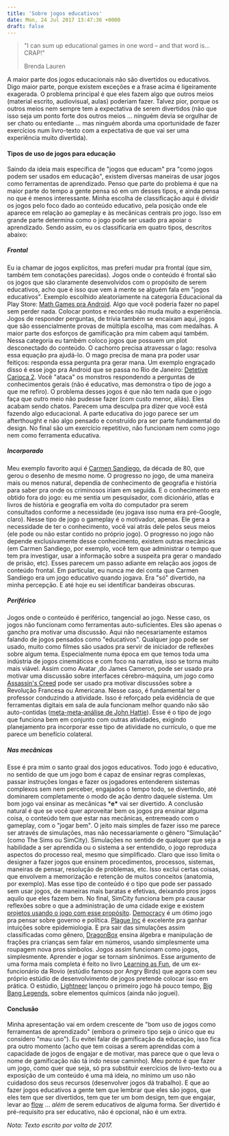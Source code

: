 ```yaml
---
title: 'Sobre jogos educativos'
date: Mon, 24 Jul 2017 13:47:36 +0000
draft: false
---
```


> "I can sum up educational games in one word – and that word is… CRAP!"
> 
> Brenda Lauren

A maior parte dos jogos educacionais não são divertidos ou educativos. Digo maior parte, porque existem exceções e a frase acima é ligeiramente exagerada. O problema principal é que eles fazem algo que outros meios (material escrito, audiovisual, aulas) poderiam fazer. Talvez pior, porque os outros meios nem sempre tem a expectativa de serem divertidos (não que isso seja um ponto forte dos outros meios ... ninguém devia se orgulhar de ser chato ou entediante ... mas ninguém aborda uma oportunidade de fazer exercícios num livro-texto com a expectativa de que vai ser uma experiência muito divertida).

#### Tipos de uso de jogos para educação

Saindo da ideia mais específica de "jogos que educam" pra "como jogos podem ser usados em educação", existem diversas maneiras de usar jogos como ferramentas de aprendizado. Penso que parte do problema é que na maior parte do tempo a gente pensa só em um desses tipos, e ainda pensa no que é menos interessante. Minha escolha de classificação aqui é dividir os jogos pelo foco dado ao conteúdo educativo, pela posição onde ele aparece em relação ao gameplay e às mecânicas centrais pro jogo. Isso em grande parte determina como o jogo pode ser usado pra apoiar o aprendizado. Sendo assim, eu os classificaria em quatro tipos, descritos abaixo:

##### **Frontal**

Eu ia chamar de jogos explícitos, mas preferi mudar pra frontal (que sim, também tem conotações parecidas). Jogos onde o conteúdo é frontal são os jogos que são claramente desenvolvidos com o propósito de serem educativos, acho que é isso que vem à mente se alguém fala em "jogos educativos". Exemplo escolhido aleatoriamente na categoria Educacional da Play Store: [Math Games pra Android](https://play.google.com/store/apps/details?id=com.miniklerogreniyor.quiz.kids.math). Algo que você poderia fazer no papel sem perder nada. Colocar pontos e recordes não muda muito a experiência. Jogos de responder perguntas, de trívia também se encaixam aqui, jogos que são essencialmente provas de múltipla escolha, mas com medalhas. A maior parte dos esforços de gamificação pra mim cabem aqui também. Nessa categoria eu também coloco jogos que possuem um plot desconectado do conteúdo. O cachorro precisa atravessar o lago: resolva essa equação pra ajudá-lo. O mago precisa de mana pra poder usar feitiços: responda essa pergunta pra gerar mana. Um exemplo engraçado disso é esse jogo pra Android que se passa no Rio de Janeiro: [Detetive Carioca 2](https://play.google.com/store/apps/details?id=com.icongames.dc2). Você "ataca" os monstros respondendo a perguntas de conhecimentos gerais (não é educativo, mas demonstra o tipo de jogo a que me refiro). O problema desses jogos é que não tem nada que o jogo faça que outro meio não pudesse fazer (com custo menor, aliás). Eles acabam sendo chatos. Parecem uma desculpa pra dizer que você está fazendo algo educacional. A parte educativa do jogo parece ser um afterthought e não algo pensado e construído pra ser parte fundamental do design. No final são um exercício repetitivo, não funcionam nem como jogo nem como ferramenta educativa.

##### **Incorporado**

Meu exemplo favorito aqui é [Carmen Sandiego](https://en.wikipedia.org/wiki/Carmen_Sandiego_(video_game_series)), da década de 80, que gerou o desenho de mesmo nome. O progresso no jogo, de uma maneira mais ou menos natural, dependia de conhecimento de geografia e história para saber pra onde os criminosos iriam em seguida. E o conhecimento era obtido fora do jogo: eu me sentia um pesquisador, com dicionário, atlas e livros de história e geografia em volta do computador pra serem consultados conforme a necessidade (eu jogava isso numa era pré-Google, claro). Nesse tipo de jogo o gameplay é o motivador, apenas. Ele gera a necessidade de ter o conhecimento, você vai atrás dele pelos seus meios (ele pode ou não estar contido no próprio jogo). O progresso no jogo não depende exclusivamente desse conhecimento, existem outras mecânicas (em Carmen Sandiego, por exemplo, você tem que administrar o tempo que tem pra investigar, usar a informação sobre a suspeita pra gerar o mandado de prisão, etc). Esses parecem um passo adiante em relação aos jogos de conteúdo frontal. Em particular, eu nunca me dei conta que Carmen Sandiego era um jogo educativo quando jogava. Era "só" divertido, na minha percepção. E até hoje eu sei identificar bandeiras obscuras.

##### **Periférico**

Jogos onde o conteúdo é periférico, tangencial ao jogo. Nesse caso, os jogos não funcionam como ferramentas auto-suficientes. Eles são apenas o gancho pra motivar uma discussão. Aqui não necesariamente estamos falando de jogos pensados como "educativos". Qualquer jogo pode ser usado, muito como filmes são usados pra servir de iniciador de reflexões sobre algum tema. Especialmente numa época em que temos toda uma indústria de jogos cinemáticos e com foco na narrativa, isso se torna muito mais viável. Assim como Avatar ,do James Cameron, pode ser usado pra motivar uma discussão sobre interfaces cérebro-máquina, um jogo como [Assassin's Creed](https://www.ubisoft.com/en-US/game/assassins-creed/) pode ser usado pra motivar discussões sobre a Revolução Francesa ou Americana. Nesse caso, é fundamental ter o professor conduzindo a atividade. Isso é reforçado pela evidência de que ferramentas digitais em sala de aula funcionam melhor quando não são auto-contidas ([meta-meta-análise de John Hattie](https://visible-learning.org/)). Esse é o tipo de jogo que funciona bem em conjunto com outras atividades, exigindo planejamento pra incorporar esse tipo de atividade no currículo, o que me parece um benefício colateral.

##### **Nas mecânicas**

Esse é pra mim o santo graal dos jogos educativos. Todo jogo é educativo, no sentido de que um jogo bom é capaz de ensinar regras complexas, passar instruções longas e fazer os jogadores entenderem sistemas complexos sem nem perceber, engajados o tempo todo, se divertindo, até dominarem completamente o modo de ação dentro daquele sistema. Um bom jogo vai ensinar as mecânicas \***e\*** vai ser divertido. A conclusão natural é que se você quer aproveitar bem os jogos pra ensinar alguma coisa, o conteúdo tem que estar nas mecânicas, entremeado com o gameplay, com o "jogar bem". O jeito mais simples de fazer isso me parece ser através de simulações, mas não necessariamente o gênero "Simulação" (como The Sims ou SimCity). Simulações no sentido de qualquer que seja a habilidade a ser aprendida ou o sistema a ser entendido, o jogo reproduza aspectos do processo real, mesmo que simplificado. Claro que isso limita o designer a fazer jogos que ensinem procedimentos, processos, sistemas, maneiras de pensar, resolução de problemas, etc. Isso exclui certas coisas, que envolvem a memorização e retenção de muitos conceitos (anatomia, por exemplo). Mas esse tipo de conteúdo é o tipo que pode ser passado sem usar jogos, de maneiras mais baratas e efetivas, deixando pros jogos aquilo que eles fazem bem. No final, SimCity funciona bem pra causar reflexões sobre o que a administração de uma cidade exige e existem [projetos usando o jogo com esse propósito](http://nation.time.com/2013/11/06/making-the-next-generation-of-educational-video-games/). [Democracy](http://www.positech.co.uk/democracy3/index.php?src=positech) é um ótimo jogo pra pensar sobre governo e política. [Plague Inc](http://www.ndemiccreations.com/en/) é excelente pra ganhar intuições sobre epidemiologia. E pra sair das simulações assim classificadas como gênero, [DragonBox](http://dragonbox.com/products/algebra-5) ensina álgebra e manipulação de frações pra crianças sem falar em números, usando simplesmente uma roupagem nova pros símbolos. Jogos assim funcionam como jogos, simplesmente. Aprender e jogar se tornam sinônimos. Esse argumento de uma forma mais completa é feito no livro [Learning as Fun](https://www.amazon.com/Learning-As-Fun-Lauri-J%C3%A4rvilehto-ebook/dp/B00NHGZUKO), de um ex-funcionário da Rovio (estúdio famoso por Angry Birds) que agora com seu próprio estúdio de desenvolvimento de jogos pretende colocar isso em prática. O estúdio, [Lightneer](http://www.lightneer.com/) lançou o primeiro jogo há pouco tempo, [Big Bang Legends](http://www.bigbanglegends.com/), sobre elementos químicos (ainda não joguei).

#### Conclusão

Minha apresentação vai em ordem crescente de "bom uso de jogos como ferramentas de aprendizado" (embora o primeiro tipo seja o único que eu considero "mau uso"). Eu evitei falar de gamificação da educação, isso fica pra outro momento (acho que tem coisas a serem aprendidas com a capacidade de jogos de engajar e de motivar, mas parece que o que leva o nome de gamificação não tá indo nesse caminho). Meu ponto é que fazer um jogo, como quer que seja, só pra substituir exercícios de livro-texto ou a exposição de um conteúdo é uma má ideia, no mínimo um uso não cuidadoso dos seus recursos (desenvolver jogos dá trabalho). E que ao fazer jogos educativos a gente tem que lembrar que eles são jogos, que eles tem que ser divertidos, tem que ter um bom design, tem que engajar, levar ao [flow](https://www.ted.com/talks/mihaly_csikszentmihalyi_on_flow) ... _além_ de serem educativos de alguma forma. Ser divertido é pré-requisito pra ser educativo, não é opcional, não é um extra.

_Nota: Texto escrito por volta de 2017._